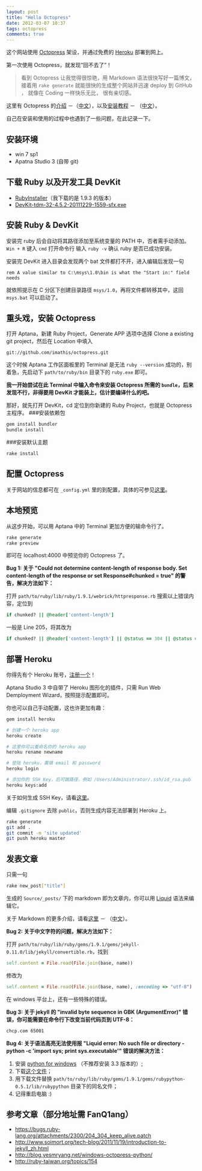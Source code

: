```yaml
---
layout: post
title: "Hello Octopress"
date: 2012-03-07 10:37
tags: octopress
comments: true
---
```


这个网站使用 [Octopress](http://octopress.org/) 架设，并通过免费的 [Heroku](http://www.heroku.com/) 部署到网上。

第一次使用 Octopress，就发现“回不去了”！

> 看到 Octopress 让我觉得很惊艳，用 Markdown 语法很快写好一篇博文，接着用 `rake generate` 就能很快的生成整个网站并迅速 deploy 到 GitHub ， 就像在 Coding 一样快乐无比， 很有亲切感。

这里有 Octopress 的[介绍](http://octopress.org/) －（[中文](http://fancyoung.com/blog/octopress-study/)），以及[安装教程](http://octopress.org/docs/) － （[中文](http://lyhdev.com/note:octopress)）。

自己在安装和使用的过程中也遇到了一些问题，在此记录一下。

## 安装环境
-   win 7 sp1
-   Apatna Studio 3 (自带 git)

## 下载 Ruby 以及开发工具 DevKit
-   [RubyInstaller](http://rubyinstaller.org/downloads/)（我下载的是 1.9.3 的版本）<br />
-   [DevKit-tdm-32-4.5.2-20111229-1559-sfx.exe](https://github.com/downloads/oneclick/rubyinstaller/DevKit-tdm-32-4.5.2-20111229-1559-sfx.exe)

## 安装 Ruby & DevKit
安装完 ruby 后会自动将其路径添加至系统变量的 PATH 中，否者需手动添加。`Win + R` 键入 `cmd` 打开命令行 输入 `ruby -v` 确认 ruby 是否已成功安装。

安装完 DevKit 进入目录会发现两个 bat 文件都打不开，进入编辑后发现一句

```
rem A value similar to C:\msys\1.0\bin is what the "Start in:" field needs
```

就依照提示在 C 分区下创建目录路径 `msys/1.0`，再将文件都转移其中，这回 `msys.bat` 可以启动了。

## 重头戏，安装 Octopress
打开 Aptana，新建 Ruby Project，Generate APP 选项中选择 Clone a existing git project，然后在 Location 中填入

```
git://github.com/imathis/octopress.git
```

这个时候 Aptana 工作区面板里的 Terminal 是无法 `ruby --version` 成功的，别着急，先启动下 `path/to/ruby/bin` 目录下的 `ruby.exe` 即可。

**我一开始尝试在此 Terminal 中输入命令来安装 Octopress 所需的 `bundle`，后来发现不行，非得要用 DevKit 才能装上，估计要编译什么的吧。**

那好，就先打开 DevKit，cd 定位到你新建的 Ruby Project，也就是 Octopress 主程序。
###安装依赖包

``` bash
gem install bundler
bundle install
```

###安装默认主题

``` bash
rake install
```

## 配置 Octopress

关于网站的信息都可在 `_config.yml` 里的到配置，具体的可参见[这里](http://octopress.org/docs/configuring/)。

## 本地预览

从这步开始，可以用 Aptana 中的 Terminal 更加方便的输命令行了。

``` bash
rake generate
rake preview
```

即可在 localhost:4000 中预览你的 Octopress 了。

**Bug 1: 关于 "Could not determine content-length of response body. Set content-length of the response or set Response#chunked = true" 的警告，解决方法如下：**

打开 `path/to/ruby/lib/ruby/1.9.1/webrick/httpresponse.rb` 搜索以上错误内容，定位到

``` ruby
if chunked? || @header['content-length']
```

一般是 Line 205，将其改为

``` ruby
if chunked? || @header['content-length'] || @status == 304 || @status == 204
```

## 部署 Heroku

你得先有个 Heroku 账号，[注册一个](https://api.heroku.com/signup)！

Aptana Studio 3 中自带了 Heroku 图形化的插件，只需 Run Web Demployment Wizard，按照提示配置即可。

你也可以自己手动配置，这也许更加有趣：

``` bash
gem install heroku

# 创建一个 heroku app
heroku create

# 这里你可以重命名你的 heroku app
heroku rename newname

# 登陆 heroku，需填 email 和 password
heroku login

# 添加你的 SSH Key，后可跟路径，例如 /Users/Administrator/.ssh/id_rsa.pub
heroku keys:add
```

关于如何生成 SSH Key，请看[这里](http://help.github.com/set-up-git-redirect/)。

编辑 `.gitignore` 去除 `public`，否则生成内容无法部署到 Heroku 上。

``` bash
rake generate
git add .
git commit -m 'site updated'
git push heroku master
```

## 发表文章

只需一句

``` bash
rake new_post["title"]
```

生成的 `Source/_posts/` 下的 markdown 即为文章内，你可以用 [Liquid](https://github.com/Shopify/liquid/wiki/Liquid-for-Designers) 语法来编辑它。

关于 Markdown 的更多介绍，请看[这里](http://daringfireball.net/projects/markdown/syntax) － （[中文](http://wowubuntu.com/markdown/index.html)）。

**Bug 2: 关于中文字符的问题，解决方法如下：**

打开 `path/to/ruby/lib/ruby/gems/1.9.1/gems/jekyll-0.11.0/lib/jekyll/convertible.rb`，找到

``` ruby
self.content = File.read(File.join(base, name))
```

修改为

``` ruby
self.content = File.read(File.join(base, name), :encoding => "utf-8")
```

在 windows 平台上，还有一些特殊的错误。

**Bug 3: 关于 jekyll 的 "invalid byte sequence in GBK (ArgumentError)" 错误，你可能需要在命令行下改变当前代码页到 UTF-8：**

``` bash
chcp.com 65001
```

**Bug 4: 关于语法高亮无法使用报 "Liquid error: No such file or directory - python -c 'import sys; print sys.executable'" 错误的解决方法：**

1.   安装 [python for windows](http://www.python.org/getit/) （不推荐安装  3.3 版本的）;
1.   下载[这个文件](http://blog.yesmryang.net/downloads/code/pythonexec.rb "pythonexec.rb")；
1.   用下载文件替换 `path/to/ruby/lib/ruby/gems/1.9.1/gems/rubypython-0.5.1/lib/rubypython` 目录下的同名文件；
1.   记得重启电脑 :)

## 参考文章（部分地址需 FanQ1ang）

-   <https://bugs.ruby-lang.org/attachments/2300/204_304_keep_alive.patch>
-   <http://www.soimort.org/tech-blog/2011/11/19/introduction-to-jekyll_zh.html>
-   <http://blog.yesmryang.net/windows-octopress-python/>
-   <http://ruby-taiwan.org/topics/154>
